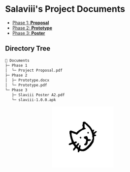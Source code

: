 # Salaviii's Project Documents

- [Phase 1: **Proposal**](Phase%201)
- [Phase 2: **Prototype**](Phase%202)
- [Phase 3: **Poster**](Phase%203)

## Directory Tree
```
📁 Documents
├─ Phase 1
│  └─ Project Proposal.pdf
├─ Phase 2
│  ├─ Prototype.docx
│  └─ Prototype.pdf
└─ Phase 3
   ├─ Slaviii Poster A2.pdf
   └─ slaviii-1.0.0.apk
```

<p align="center">
<img src="assets/slaviii-spin.gif" alt="logo">
</p>
